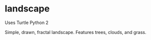 # landscape
Uses Turtle Python 2

Simple, drawn, fractal landscape. Features trees, clouds, and grass.
